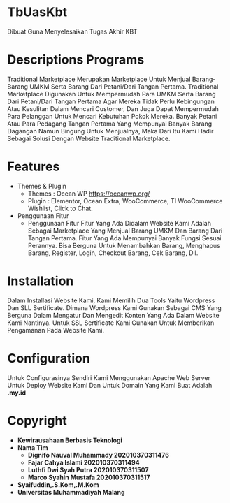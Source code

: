 # TbUasKbt
Dibuat Guna Menyelesaikan Tugas Akhir KBT 

# Descriptions Programs
Traditional Marketplace Merupakan Marketplace Untuk Menjual Barang-Barang UMKM Serta Barang Dari Petani/Dari Tangan Pertama. Traditional Marketplace Digunakan Untuk Mempermudah Para UMKM Serta Barang Dari Petani/Dari Tangan Pertama Agar Mereka Tidak Perlu Kebingungan Atau Kesulitan Dalam Mencari Customer, Dan Juga Dapat Mempermudah Para Pelanggan Untuk Mencari Kebutuhan Pokok Mereka. Banyak Petani Atau Para Pedagang Tangan Pertama Yang Mempunyai Banyak Barang Dagangan Namun Bingung Untuk Menjualnya, Maka Dari Itu Kami Hadir Sebagai Solusi Dengan Website Traditional Marketplace.
# Features
- Themes & Plugin
  - Themes : Ocean WP https://oceanwp.org/
  - Plugin : Elementor, Ocean Extra, WooCommerce, TI WooCommerce Wishlist, Click to Chat.
- Penggunaan Fitur
  - Penggunaan Fitur Fitur Yang Ada Didalam Website Kami Adalah Sebagai Marketplace Yang Menjual Barang UMKM Dan Barang Dari Tangan Pertama. Fitur Yang Ada Mempunyai Banyak Fungsi Sesuai Perannya. Bisa Berguna Untuk Menambahkan Barang, Menghapus Barang, Register, Login, Checkout Barang, Cek Barang, Dll. 
# Installation
Dalam Installasi Website Kami, Kami Memilih Dua Tools Yaitu Wordpress Dan SLL Sertificate. Dimana Wordpress Kami Gunakan Sebagai CMS Yang Berguna Dalam Mengatur Dan Mengedit Konten Yang Ada Dalam Website Kami Nantinya. Untuk SSL Sertificate Kami Gunakan Untuk Memberikan Pengamanan Pada Website Kami.
# Configuration
Untuk Configurasinya Sendiri Kami Menggunakan Apache Web Server Untuk Deploy Website Kami Dan Untuk Domain Yang Kami Buat Adalah <b>.my.id
# Copyright
- Kewirausahaan Berbasis Teknologi
- Nama Tim
  - Dignifo Nauval Muhammady 202010370311476
  - Fajar Cahya Islami       202010370311494
  - Luthfi Dwi Syah Putra    202010370311507
  - Marco Syahin Mustafa     202010370311517
- Syaifuddin,.S.Kom,.M.Kom
- Universitas Muhammadiyah Malang
